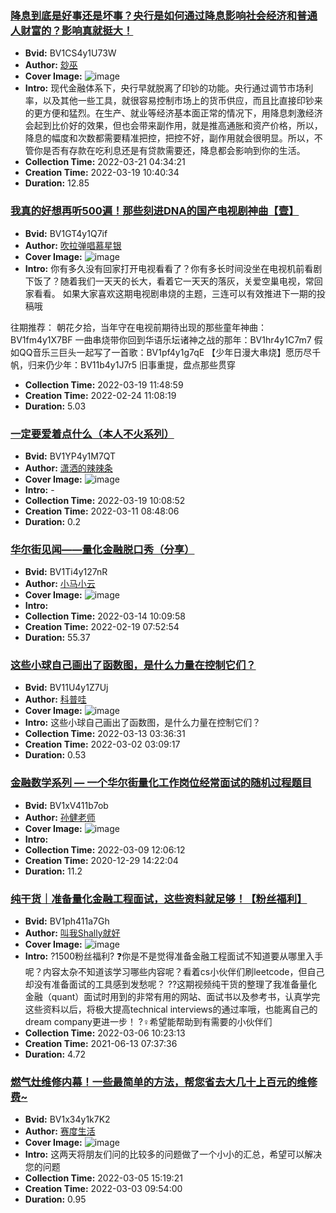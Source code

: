 ### [降息到底是好事还是坏事？央行是如何通过降息影响社会经济和普通人财富的？影响真就挺大！](https://www.bilibili.com/video/BV1CS4y1U73W)
- **Bvid:** BV1CS4y1U73W
- **Author:** [玅巫](https://space.bilibili.com/348480779)
- **Cover Image:** ![image](http://i2.hdslb.com/bfs/archive/7a59668b12121b37145c2fe2286b6e2d1fe12242.jpg)
- **Intro:** 现代金融体系下，央行早就脱离了印钞的功能。央行通过调节市场利率，以及其他一些工具，就很容易控制市场上的货币供应，而且比直接印钞来的更方便和猛烈。在生产、就业等经济基本面正常的情况下，用降息刺激经济会起到比价好的效果，但也会带来副作用，就是推高通胀和资产价格，所以，降息的幅度和次数都需要精准把控，把控不好，副作用就会很明显。所以，不管你是否有存款在吃利息还是有贷款需要还，降息都会影响到你的生活。
- **Collection Time:** 2022-03-21 04:34:21
- **Creation Time:** 2022-03-19 10:40:34
- **Duration:** 12.85

### [我真的好想再听500遍！那些刻进DNA的国产电视剧神曲【壹】](https://www.bilibili.com/video/BV1GT4y1Q7if)
- **Bvid:** BV1GT4y1Q7if
- **Author:** [吹拉弹唱慕星银](https://space.bilibili.com/690545051)
- **Cover Image:** ![image](http://i2.hdslb.com/bfs/archive/0d317d41dab9bf1e750447e8dbbd7e26f917ab40.jpg)
- **Intro:** 你有多久没有回家打开电视看看了？你有多长时间没坐在电视机前看剧下饭了？随着我们一天天的长大，看着它一天天的落灰，关爱空巢电视，常回家看看。
如果大家喜欢这期电视剧串烧的主题，三连可以有效推进下一期的投稿哦

往期推荐：
朝花夕拾，当年守在电视前期待出现的那些童年神曲：BV1fm4y1X7BF
一曲串烧带你回到华语乐坛诸神之战的那年：BV1hr4y1C7m7
假如QQ音乐三巨头一起写了一首歌：BV1pf4y1g7qE
【少年日漫大串烧】愿历尽千帆，归来仍少年：BV11b4y1J7r5
旧事重提，盘点那些贯穿
- **Collection Time:** 2022-03-19 11:48:59
- **Creation Time:** 2022-02-24 11:08:19
- **Duration:** 5.03

### [一定要爱着点什么（本人不火系列）](https://www.bilibili.com/video/BV1YP4y1M7QT)
- **Bvid:** BV1YP4y1M7QT
- **Author:** [潇洒的辣辣条](https://space.bilibili.com/569768713)
- **Cover Image:** ![image](http://i0.hdslb.com/bfs/archive/c3635162b252de3ee4b4cd97d9973e507a5a78e4.jpg)
- **Intro:** -
- **Collection Time:** 2022-03-19 10:08:52
- **Creation Time:** 2022-03-11 08:48:06
- **Duration:** 0.2

### [华尔街见闻——量化金融脱口秀（分享）](https://www.bilibili.com/video/BV1Ti4y127nR)
- **Bvid:** BV1Ti4y127nR
- **Author:** [小马小云](https://space.bilibili.com/677403906)
- **Cover Image:** ![image](http://i1.hdslb.com/bfs/archive/4305856a3463fb662865f1fe56e44400a257567f.jpg)
- **Intro:** 
- **Collection Time:** 2022-03-14 10:09:58
- **Creation Time:** 2022-02-19 07:52:54
- **Duration:** 55.37

### [这些小球自己画出了函数图，是什么力量在控制它们？](https://www.bilibili.com/video/BV11U4y1Z7Uj)
- **Bvid:** BV11U4y1Z7Uj
- **Author:** [科普哇](https://space.bilibili.com/519636666)
- **Cover Image:** ![image](http://i2.hdslb.com/bfs/archive/58feba41935184fb03ddb711e55c9e21b13b18e0.jpg)
- **Intro:** 这些小球自己画出了函数图，是什么力量在控制它们？
- **Collection Time:** 2022-03-13 03:36:31
- **Creation Time:** 2022-03-02 03:09:17
- **Duration:** 0.53

### [金融数学系列 —  一个华尔街量化工作岗位经常面试的随机过程题目](https://www.bilibili.com/video/BV1xV411b7ob)
- **Bvid:** BV1xV411b7ob
- **Author:** [孙健老师](https://space.bilibili.com/389572509)
- **Cover Image:** ![image](http://i0.hdslb.com/bfs/archive/24d8bb23ae00e90a58763afdce7b7cc807927ff4.jpg)
- **Intro:** 
- **Collection Time:** 2022-03-09 12:06:12
- **Creation Time:** 2020-12-29 14:22:04
- **Duration:** 11.2

### [纯干货｜准备量化金融工程面试，这些资料就足够！【粉丝福利】](https://www.bilibili.com/video/BV1ph411a7Gh)
- **Bvid:** BV1ph411a7Gh
- **Author:** [叫我Shally就好](https://space.bilibili.com/1306180558)
- **Cover Image:** ![image](http://i0.hdslb.com/bfs/archive/c22816471df4fc18e877dc565feb449ab0e130c1.jpg)
- **Intro:** ?1500粉丝福利?
❓你是不是觉得准备金融工程面试不知道要从哪里入手呢？内容太杂不知道该学习哪些内容呢？看着cs小伙伴们刷leetcode，但自己却没有准备面试的工具感到发愁呢？
?‍?这期视频纯干货的整理了我准备量化金融（quant）面试时用到的非常有用的网站、面试书以及参考书，认真学完这些资料以后，将极大提高technical interviews的通过率哦，也能离自己的dream company更进一步！
?‍♀️希望能帮助到有需要的小伙伴们
- **Collection Time:** 2022-03-06 10:23:13
- **Creation Time:** 2021-06-13 07:37:36
- **Duration:** 4.72

### [燃气灶维修内幕！一些最简单的方法，帮您省去大几十上百元的维修费~](https://www.bilibili.com/video/BV1x34y1k7K2)
- **Bvid:** BV1x34y1k7K2
- **Author:** [赛度生活](https://space.bilibili.com/1653184173)
- **Cover Image:** ![image](http://i0.hdslb.com/bfs/archive/ac2b191ecb5a68925bf9e3b5270779f5dde76632.jpg)
- **Intro:** 这两天将朋友们问的比较多的问题做了一个小小的汇总，希望可以解决您的问题
- **Collection Time:** 2022-03-05 15:19:21
- **Creation Time:** 2022-03-03 09:54:00
- **Duration:** 0.95

